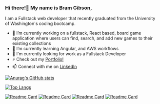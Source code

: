 ### Hi there!👋 My name is Bram Gibson,
I am a Fullstack web developer that recently graduated from the University of Washington's coding bootcamp.

- 🔭 I’m currently working on a fullstack, React based, board game application where users can find, search, and add new games to their existing collections
- 🌱 I’m currently learning Angular, and AWS workflows
- 💼 I'm currently looking for work as a Fullstack Developer
- ⚡ Check out my [Portfolio!](https://bramgibson.dev/)
- 📫 Connect with me on [LinkedIn](https://www.linkedin.com/in/bram-g/)


[![Anurag's GitHub stats](https://github-readme-stats.vercel.app/api?username=Bram-G&theme=tokyonight)](https://github.com/Bram-G/github-readme-stats)


[![Top Langs](https://github-readme-stats.vercel.app/api/top-langs/?username=Bram-G&theme=tokyonight)](https://github.com/Bram-G/github-readme-stats)


[![Readme Card](https://github-readme-stats.vercel.app/api/pin/?username=Bram-G&theme=tokyonight&repo=Bram-Gibson-Portfolio)](https://github.com/Bram-G/Bram-Gibson-Portfolio)
[![Readme Card](https://github-readme-stats.vercel.app/api/pin/?username=Bram-G&theme=tokyonight&repo=Board-Game-Party)](https://github.com/Bram-G/Board-Game-Party)
[![Readme Card](https://github-readme-stats.vercel.app/api/pin/?username=Bram-G&theme=tokyonight&repo=Video-Share)](https://github.com/Bram-G/Video-Share)
[![Readme Card](https://github-readme-stats.vercel.app/api/pin/?username=Bram-G&theme=tokyonight&repo=NoSQL-SocialNetworkAPI)](https://github.com/Bram-G/NoSQL-SocialNetworkAPI)



<!--
**Bram-G/Bram-G** is a ✨ _special_ ✨ repository because its `README.md` (this file) appears on your GitHub profile.

Here are some ideas to get you started:

- 🔭 I’m currently working on ...
- 🌱 I’m currently learning ...
- 👯 I’m looking to collaborate on ...
- 🤔 I’m looking for help with ...
- 💬 Ask me about ...
- 📫 How to reach me: ...
- 😄 Pronouns: ...
- ⚡ Fun fact: ...
-->
